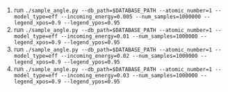 1. run `./sample_angle.py --db_path=$DATABASE_PATH --atomic_number=1 --model_type=eff --incoming_energy=0.005 --num_samples=1000000 --legend_xpos=0.9 --legend_ypos=0.95`
2. run `./sample_angle.py --db_path=$DATABASE_PATH --atomic_number=1 --model_type=eff --incoming_energy=0.01 --num_samples=1000000 --legend_xpos=0.9 --legend_ypos=0.95`
3. run `./sample_angle.py --db_path=$DATABASE_PATH --atomic_number=1 --model_type=eff --incoming_energy=0.02 --num_samples=1000000 --legend_xpos=0.9 --legend_ypos=0.95`
4. run `./sample_angle.py --db_path=$DATABASE_PATH --atomic_number=1 --model_type=eff --incoming_energy=0.03 --num_samples=1000000 --legend_xpos=0.9 --legend_ypos=0.95`